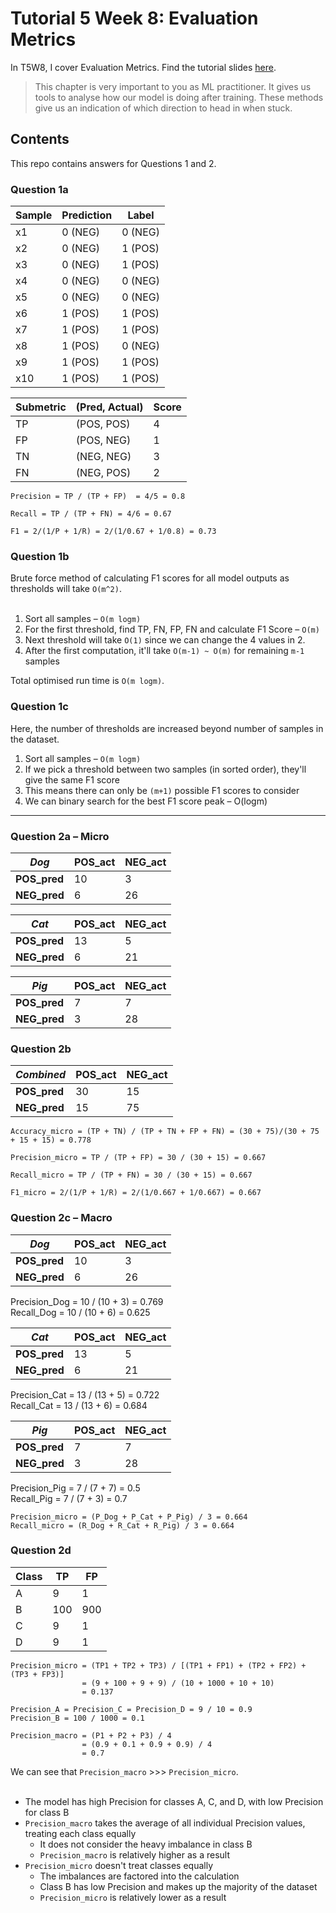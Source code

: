 # Tutorial 5 Week 8: Evaluation Metrics

In T5W8, I cover Evaluation Metrics. Find the tutorial slides [here](https://docs.google.com/presentation/d/19QigHWaB3GTnhyNfWkbXYpcfvUT2wPq1Zi2ft40GATM/edit?usp=sharing).

> This chapter is very important to you as ML practitioner. It gives us tools to analyse how our model is doing after training. These methods give us an indication of which direction to head in when stuck. 

## Contents
This repo contains answers for Questions 1 and 2.

### Question 1a
| Sample | Prediction | Label   |
|--------|------------|---------|
| x1     | 0 (NEG)    | 0 (NEG) |
| x2     | 0 (NEG)    | 1 (POS) |
| x3     | 0 (NEG)    | 1 (POS) |
| x4     | 0 (NEG)    | 0 (NEG) |
| x5     | 0 (NEG)    | 0 (NEG) |
| x6     | 1 (POS)    | 1 (POS) |
| x7     | 1 (POS)    | 1 (POS) |
| x8     | 1 (POS)    | 0 (NEG) |
| x9     | 1 (POS)    | 1 (POS) |
| x10    | 1 (POS)    | 1 (POS) |

| Submetric | (Pred, Actual) | Score |
|-----------|----------------|-------|
| TP        | (POS, POS)     | 4     |
| FP        | (POS, NEG)     | 1     |
| TN        | (NEG, NEG)     | 3     |
| FN        | (NEG, POS)     | 2     |

```
Precision = TP / (TP + FP)  = 4/5 = 0.8

Recall = TP / (TP + FN) = 4/6 = 0.67

F1 = 2/(1/P + 1/R) = 2/(1/0.67 + 1/0.8) = 0.73
```

### Question 1b
Brute force method of calculating F1 scores for all model outputs as thresholds will take `O(m^2)`. <br><br>

1. Sort all samples – `O(m logm)`
2. For the first threshold, find TP, FN, FP, FN and calculate F1 Score – `O(m)`
3. Next threshold will take `O(1)` since we can change the 4 values in 2.
4. After the first computation, it'll take `O(m-1) ~ O(m)` for remaining `m-1` samples

Total optimised run time is `O(m logm)`.

### Question 1c
Here, the number of thresholds are increased beyond number of samples in the dataset.

1. Sort all samples – `O(m logm)`
2. If we pick a threshold between two samples (in sorted order), they'll give the same F1 score
3. This means there can only be `(m+1)` possible F1 scores to consider
4. We can binary search for the best F1 score peak – O(logm)

---

### Question 2a – Micro
| _Dog_        | POS_act | NEG_act |
|--------------|---------|---------|
| **POS_pred** | 10      | 3       |
| **NEG_pred** | 6       | 26      |

| _Cat_        | POS_act | NEG_act |
|--------------|---------|---------|
| **POS_pred** | 13      | 5       |
| **NEG_pred** | 6       | 21      |

| _Pig_        | POS_act | NEG_act |
|--------------|---------|---------|
| **POS_pred** | 7       | 7       |
| **NEG_pred** | 3       | 28      |

### Question 2b
| _Combined_   | POS_act | NEG_act |
|--------------|---------|---------|
| **POS_pred** | 30      | 15      |
| **NEG_pred** | 15      | 75      |

```
Accuracy_micro = (TP + TN) / (TP + TN + FP + FN) = (30 + 75)/(30 + 75 + 15 + 15) = 0.778

Precision_micro = TP / (TP + FP) = 30 / (30 + 15) = 0.667

Recall_micro = TP / (TP + FN) = 30 / (30 + 15) = 0.667

F1_micro = 2/(1/P + 1/R) = 2/(1/0.667 + 1/0.667) = 0.667
```

### Question 2c – Macro
| _Dog_        | POS_act | NEG_act |
|--------------|---------|---------|
| **POS_pred** | 10      | 3       |
| **NEG_pred** | 6       | 26      |

Precision_Dog = 10 / (10 + 3) = 0.769 <br>
Recall_Dog = 10 / (10 + 6) = 0.625

| _Cat_        | POS_act | NEG_act |
|--------------|---------|---------|
| **POS_pred** | 13      | 5       |
| **NEG_pred** | 6       | 21      |

Precision_Cat = 13 / (13 + 5) = 0.722 <br>
Recall_Cat = 13 / (13 + 6) = 0.684

| _Pig_        | POS_act | NEG_act |
|--------------|---------|---------|
| **POS_pred** | 7       | 7       |
| **NEG_pred** | 3       | 28      |

Precision_Pig = 7 / (7 + 7) = 0.5 <br>
Recall_Pig = 7 / (7 + 3) = 0.7

```
Precision_micro = (P_Dog + P_Cat + P_Pig) / 3 = 0.664
Recall_micro = (R_Dog + R_Cat + R_Pig) / 3 = 0.664
```

### Question 2d
| Class | TP  | FP  |
|-------|-----|-----|
| A     | 9   | 1   |
| B     | 100 | 900 |
| C     | 9   | 1   |
| D     | 9   | 1   |

```
Precision_micro = (TP1 + TP2 + TP3) / [(TP1 + FP1) + (TP2 + FP2) + (TP3 + FP3)] 
                = (9 + 100 + 9 + 9) / (10 + 1000 + 10 + 10) 
                = 0.137
```

```
Precision_A = Precision_C = Precision_D = 9 / 10 = 0.9
Precision_B = 100 / 1000 = 0.1

Precision_macro = (P1 + P2 + P3) / 4
                = (0.9 + 0.1 + 0.9 + 0.9) / 4
                = 0.7
```

We can see that `Precision_macro` >>> `Precision_micro`. <br><br>

- The model has high Precision for classes A, C, and D, with low Precision for class B
- `Precision_macro` takes the average of all individual Precision values, treating each class equally
    - It does not consider the heavy imbalance in class B
    - `Precision_macro` is relatively higher as a result
- `Precision_micro` doesn't treat classes equally
    - The imbalances are factored into the calculation
    - Class B has low Precision and makes up the majority of the dataset
    - `Precision_micro` is relatively lower as a result
